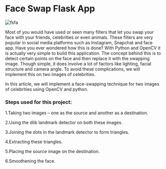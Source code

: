 # Face Swap Flask App
![fsfa](https://i.ytimg.com/vi/cltK58JAOJM/maxresdefault.jpg)

Most of you would have used or seen many filters that let you swap your face with your friends, celebrities or even animals. These filters are very popular in social media platforms such as Instagram, Snapchat and face app. Have you ever wondered how this is done? With Python and OpenCV it is actually very simple to build this application. The concept behind this is to detect certain points on the face and then replace it with the swapping image. Though simple, it does involve a lot of factors like lighting, facial structure and camera angle. To avoid these complications, we will implement this on two images of celebrities. 

In this article, we will implement a face-swapping technique for two images of celebrities using OpenCV and python.

### Steps used for this project:


1.Taking two images – one as the source and another as a destination.

2.Using the dlib landmark detector on both these images. 

3.Joining the dots in the landmark detector to form triangles. 

4.Extracting these triangles.

5.Placing the source image on the destination.

6.Smoothening the face.
